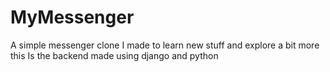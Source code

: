 # MyMessenger
A simple messenger clone I made to learn new stuff and explore a bit more 
this Is the backend made using django and python
